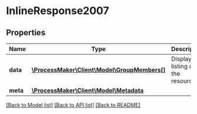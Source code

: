 # InlineResponse2007

## Properties
Name | Type | Description | Notes
------------ | ------------- | ------------- | -------------
**data** | [**\ProcessMaker\Client\Model\GroupMembers[]**](GroupMembers.md) | Display a listing of the resource. | [optional] 
**meta** | [**\ProcessMaker\Client\Model\Metadata**](.md) |  | [optional] 

[[Back to Model list]](../README.md#documentation-for-models) [[Back to API list]](../README.md#documentation-for-api-endpoints) [[Back to README]](../README.md)


